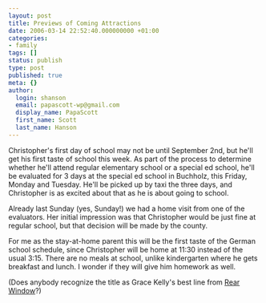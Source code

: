 ```yaml
---
layout: post
title: Previews of Coming Attractions
date: 2006-03-14 22:52:40.000000000 +01:00
categories:
- family
tags: []
status: publish
type: post
published: true
meta: {}
author:
  login: shanson
  email: papascott-wp@gmail.com
  display_name: PapaScott
  first_name: Scott
  last_name: Hanson
---
```

<p>Christopher's first day of school may not be until September 2nd, but he'll get his first taste of school this week. As part of the process to determine whether he'll attend regular elementary school or a special ed school, he'll be evaluated for 3 days at the special ed school in Buchholz, this Friday, Monday and Tuesday. He'll be picked up by taxi the three days, and Christopher is as excited about that as he is about going to school.</p>
<p>Already last Sunday (yes, Sunday!) we had a home visit from one of the evaluators. Her initial impression was that Christopher would be just fine at regular school, but that decision will be made by the county. </p>
<p>For me as the stay-at-home parent this will be the first taste of the German school schedule, since Christopher will be home at 11:30 instead of the usual 3:15. There are no meals at school, unlike kindergarten where he gets breakfast and lunch. I wonder if they will give him homework as well.</p>
<p>(Does anybody recognize the title as Grace Kelly's best line from <a href="http://www.imdb.com/title/tt0047396/">Rear Window</a>?)</p>
